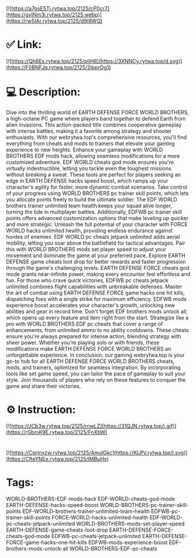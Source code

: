 [![https://a7gsE5Tj.rytwa.top/2125/cP0cr7](https://gvINm3i.rytwa.top/2125.webp)](https://rw5IAr.rytwa.top/2125/d9I9WQ)
# ✅ Link:
[![https://Qh6Es.rytwa.top/2125/pIiH8](https://3XNNCy.rytwa.top/d.svg)](https://F0BNFJq.rytwa.top/2125/2ibprOg1)
# 💻 Description:
Dive into the thrilling world of EARTH DEFENSE FORCE WORLD BROTHERS, a high-octane PC game where players band together to defend Earth from alien invasions. This action-packed title combines cooperative gameplay with intense battles, making it a favorite among strategy and shooter enthusiasts. With our webrytwa.top's comprehensive resources, you'll find everything from cheats and mods to trainers that elevate your gaming experience to new heights.
Enhance your gameplay with WORLD BROTHERS EDF mods hack, allowing seamless modifications for a more customized adventure. EDF WORLD cheats god mode ensures you're virtually indestructible, letting you tackle even the toughest missions without breaking a sweat. These tools are perfect for players seeking an edge in EARTH DEFENSE hacks speed boost, which ramps up your character's agility for faster, more dynamic combat scenarios.
Take control of your progress using WORLD BROTHERS pc trainer skill points, which lets you allocate points freely to build the ultimate soldier. The EDF WORLD brothers trainer unlimited team health keeps your squad alive longer, turning the tide in multiplayer battles. Additionally, EDFWB pc trainer skill points offers advanced customization options that make leveling up quicker and more strategic.
Unleash the full potential of your character with FORCE WORLD hacks unlimited health, providing endless endurance against hordes of enemies. EDF WORLD pc cheats jetpack unlimited adds aerial mobility, letting you soar above the battlefield for tactical advantages. Pair this with WORLD BROTHERS mods set player speed to adjust your movement and dominate the game at your preferred pace.
Explore EARTH DEFENSE game cheats loot drop for better rewards and faster progression through the game's challenging levels. EARTH DEFENSE FORCE cheats god mode grants near-infinite power, making every encounter feel effortless and fun. For those who crave quick victories, EDFWB pc cheats jetpack unlimited combines flight capabilities with unbreakable defenses.
Master the art of combat using EARTH DEFENSE FORCE game hacks one hit kills, dispatching foes with a single strike for maximum efficiency. EDFWB mods experience boost accelerates your character's growth, unlocking new abilities and gear in record time. Don't forget EDF brothers mods unlock all, which opens up every feature and item right from the start.
Strategize like a pro with WORLD BROTHERS EDF pc cheats that cover a range of enhancements, from unlimited ammo to no ability cooldowns. These cheats ensure you're always prepared for intense action, blending strategy with sheer power. Whether you're playing solo or with friends, these modifications make EARTH DEFENSE FORCE WORLD BROTHERS an unforgettable experience.
In conclusion, our gaming webrytwa.top is your go-to hub for all EARTH DEFENSE FORCE WORLD BROTHERS cheats, mods, and trainers, optimized for seamless integration. By incorporating tools like set game speed, you can tailor the pace of gameplay to suit your style. Join thousands of players who rely on these features to conquer the game and share their victories.

# ⚙️ Instruction:
[![https://JCb3w.rytwa.top/2125/rnwLZ](https://31QJN.rytwa.top/i.gif)](https://rGbmK9E.rytwa.top/2125/FnXbW)
#
[![https://Cprjnxzw.rytwa.top/2125/4mulGkc](https://KlJfV.rytwa.top/l.svg)](https://CfteYNEe.rytwa.top/2125/lMBuHs)
# Tags:
WORLD-BROTHERS-EDF-mods-hack EDF-WORLD-cheats-god-mode EARTH-DEFENSE-hacks-speed-boost WORLD-BROTHERS-pc-trainer-skill-points EDF-WORLD-brothers-trainer-unlimited-team-health EDFWB-pc-trainer-skill-points FORCE-WORLD-hacks-unlimited-health EDF-WORLD-pc-cheats-jetpack-unlimited WORLD-BROTHERS-mods-set-player-speed EARTH-DEFENSE-game-cheats-loot-drop EARTH-DEFENSE-FORCE-cheats-god-mode EDFWB-pc-cheats-jetpack-unlimited EARTH-DEFENSE-FORCE-game-hacks-one-hit-kills EDFWB-mods-experience-boost EDF-brothers-mods-unlock-all WORLD-BROTHERS-EDF-pc-cheats





